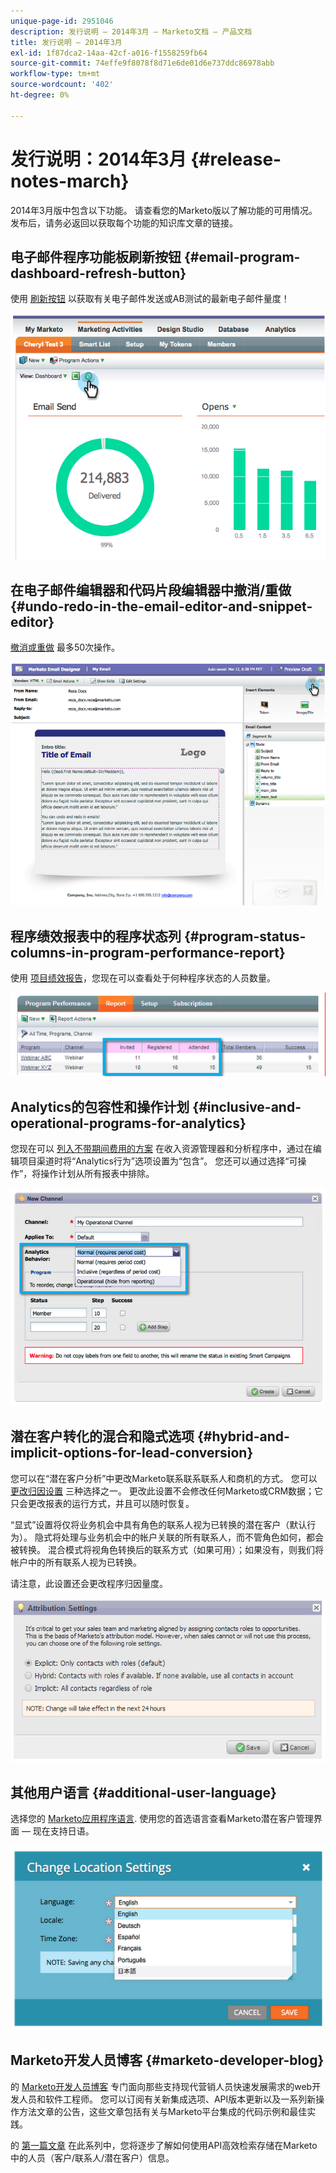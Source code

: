 ```yaml
---
unique-page-id: 2951046
description: 发行说明 — 2014年3月 — Marketo文档 — 产品文档
title: 发行说明 — 2014年3月
exl-id: 1f87dca2-14aa-42cf-a016-f1558259fb64
source-git-commit: 74effe9f8078f8d71e6de01d6e737ddc86978abb
workflow-type: tm+mt
source-wordcount: '402'
ht-degree: 0%

---
```


# 发行说明：2014年3月 {#release-notes-march}

2014年3月版中包含以下功能。 请查看您的Marketo版以了解功能的可用情况。 发布后，请务必返回以获取每个功能的知识库文章的链接。

## 电子邮件程序功能板刷新按钮 {#email-program-dashboard-refresh-button}

使用 [刷新按钮](/help/marketo/product-docs/email-marketing/email-programs/email-program-data/use-the-email-program-dashboard.md) 以获取有关电子邮件发送或AB测试的最新电子邮件量度！

![](assets/image2014-9-22-11-3a35-3a15.png)

## 在电子邮件编辑器和代码片段编辑器中撤消/重做 {#undo-redo-in-the-email-editor-and-snippet-editor}

[撤消或重做](/help/marketo/product-docs/email-marketing/general/email-editor-2/edit-elements-in-an-email.md) 最多50次操作。

![](assets/image2014-9-22-11-3a35-3a40.png)

## 程序绩效报表中的程序状态列 {#program-status-columns-in-program-performance-report}

使用 [项目绩效报告](/help/marketo/product-docs/core-marketo-concepts/programs/program-performance-report/add-program-status-columns-to-a-program-report.md)，您现在可以查看处于何种程序状态的人员数量。

![](assets/image2014-9-22-11-3a36-3a13.png)

## Analytics的包容性和操作计划 {#inclusive-and-operational-programs-for-analytics}

您现在可以 [列入不带期间费用的方案](/help/marketo/product-docs/reporting/revenue-cycle-analytics/program-analytics/make-a-program-without-a-period-cost-available-in-revenue-explorer-and-analyzers.md) 在收入资源管理器和分析程序中，通过在编辑项目渠道时将“Analytics行为”选项设置为“包含”。 您还可以通过选择“可操作”，将操作计划从所有报表中排除。

![](assets/image2014-9-22-11-3a36-3a32.png)

## 潜在客户转化的混合和隐式选项 {#hybrid-and-implicit-options-for-lead-conversion}

您可以在“潜在客户分析”中更改Marketo联系联系联系人和商机的方式。 您可以 [更改归因设置](/help/marketo/product-docs/administration/settings/change-attribution-settings-for-analytics.md) 三种选择之一。 更改此设置不会修改任何Marketo或CRM数据；它只会更改报表的运行方式，并且可以随时恢复。

“显式”设置将仅将业务机会中具有角色的联系人视为已转换的潜在客户（默认行为）。 隐式将处理与业务机会中的帐户关联的所有联系人，而不管角色如何，都会被转换。 混合模式将视角色转换后的联系方式（如果可用）；如果没有，则我们将帐户中的所有联系人视为已转换。

请注意，此设置还会更改程序归因量度。

![](assets/image2014-9-22-11-3a36-3a51.png)

## 其他用户语言 {#additional-user-language}

选择您的 [Marketo应用程序语言](/help/marketo/product-docs/administration/settings/select-your-language-locale-and-time-zone.md). 使用您的首选语言查看Marketo潜在客户管理界面 — 现在支持日语。

![](assets/image2014-9-22-11-3a37-3a14.png)

## Marketo开发人员博客 {#marketo-developer-blog}

的 [Marketo开发人员博客](https://developers.marketo.com/blog/) 专门面向那些支持现代营销人员快速发展需求的web开发人员和软件工程师。 您可以订阅有关新集成选项、API版本更新以及一系列新操作方法文章的公告，这些文章包括有关与Marketo平台集成的代码示例和最佳实践。

的 [第一篇文章](https://developers.marketo.com/blog/retrieving-customer-and-prospect-information-from-marketo-using-the-api/) 在此系列中，您将逐步了解如何使用API高效检索存储在Marketo中的人员（客户/联系人/潜在客户）信息。
